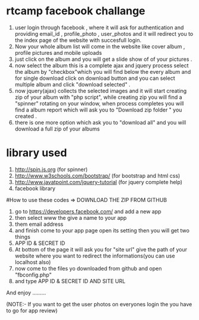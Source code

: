# rtcamp facebook challange

1. user login through facebook , where it will ask  for authentication and providing email_id , profile_photo , user_photos  and it will    redirect you to the index page of the website with succesfull login.
2. Now your whole album list will come in the website like cover album , profile pictures and mobile uploads
3. just click on the album and you will get a slide show of of your pictures . 
4. now select the album this is a complete ajax and jquery process select the album by "checkbox"which you will find below the every        album and for single download click on  download button and you can select multiple album and click "download selected" .
5. now jquery(ajax) collects the selected images and it will start creating zip of your album with "php script", while creating zip you     will  find a "spinner" rotating on your window, when process  completes you will find a album report which will ask you to "Download     zip folder " you created .
6. there is one more option which ask you to "download all" and you will download a full zip of your albums

# library used
1. http://spin.js.org (for spinner)
2. http://www.w3schools.com/bootstrap/ (for bootstrap and html css)
3. http://www.javatpoint.com/jquery-tutorial (for jquery complete help)
4. facebook library

#How to use these codes => DOWNLOAD THE ZIP FROM GITHUB

1. go to https://developers.facebook.com/ and add a new app
2. then select www the give a name to your app
3. them email address
4. and finish come to your app page open its setting then you will get two things
5. APP ID & SECRET ID 
6. At bottom of the page it will ask you for "site url" give the path of your website where you want to redirect the informations(you     can use localhost also)
7. now come to the files yo downloaded from github and open "fbconfig.php"
8. and type APP ID & SECRET ID AND SITE URL


And enjoy .........

(NOTE:- If you want to get the user photos on everyones login the you have to go for app review)

